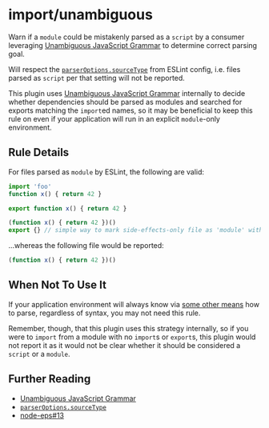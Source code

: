 # import/unambiguous

Warn if a `module` could be mistakenly parsed as a `script` by a consumer leveraging
[Unambiguous JavaScript Grammar] to determine correct parsing goal.

Will respect the [`parserOptions.sourceType`] from ESLint config, i.e. files parsed
as `script` per that setting will not be reported.

This plugin uses [Unambiguous JavaScript Grammar] internally to decide whether
dependencies should be parsed as modules and searched for exports matching the
`import`ed names, so it may be beneficial to keep this rule on even if your application
will run in an explicit `module`-only environment.

## Rule Details

For files parsed as `module` by ESLint, the following are valid:

```js
import 'foo'
function x() { return 42 }
```

```js
export function x() { return 42 }
```

```js
(function x() { return 42 })()
export {} // simple way to mark side-effects-only file as 'module' without any imports/exports
```

...whereas the following file would be reported:
```js
(function x() { return 42 })()
```

## When Not To Use It

If your application environment will always know via [some other means](https://github.com/nodejs/node-eps/issues/13)
how to parse, regardless of syntax, you may not need this rule.

Remember, though, that this plugin uses this strategy internally, so if you were
to `import` from a module with no `import`s or `export`s, this plugin would not
report it as it would not be clear whether it should be considered a `script` or
a `module`.

## Further Reading

- [Unambiguous JavaScript Grammar]
- [`parserOptions.sourceType`]
- [node-eps#13](https://github.com/nodejs/node-eps/issues/13)

[`parserOptions.sourceType`]: http://eslint.org/docs/user-guide/configuring#specifying-parser-options
[Unambiguous JavaScript Grammar]: https://github.com/nodejs/node-eps/blob/HEAD/002-es-modules.md#32-determining-if-source-is-an-es-module
